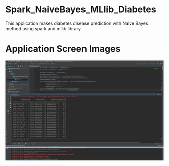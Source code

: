 # Spark_NaiveBayes_MLlib_Diabetes
This application makes diabetes disease prediction with Naive Bayes method using spark and mllib library.


 # Application Screen Images 
<img src=/src/main/java/ScreenShot/ss.PNG  >
<img src=/src/main/java/ScreenShot/ss2.PNG  >
